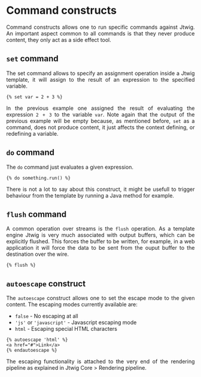 # Command constructs

<p style="text-align: justify;">
Command constructs allows one to run specific commands against Jtwig. An important aspect common to all commands is that they never produce content, they only act as a side effect tool.
</p>

## `set` command

<p style="text-align: justify;">
The set command allows to specify an assignment operation inside a Jtwig template, it will assign to the result of an expression to the specified variable.
</p>

```twig
{% set var = 2 + 3 %}
```

<p style="text-align: justify;">
In the previous example one assigned the result of evaluating the expression <code>2 + 3</code> to the variable <code>var</code>. Note again that the output of the previous example will be empty because, as mentioned before, <code>set</code> as a command, does not produce content, it just affects the context defining, or redefining a variable.
</p>

## `do` command

<p style="text-align: justify;">
The <code>do</code> command just evaluates a given expression.
</p>

```twig
{% do something.run() %}
```

<p style="text-align: justify;">
There is not a lot to say about this construct, it might be usefull to trigger behaviour from the template by running a Java method for example.
</p>

## `flush` command

<p style="text-align: justify;">
A common operation over streams is the <code>flush</code> operation. As a template engine Jtwig is very much associated with output buffers, which can be explicitly flushed. This forces the buffer to be written, for example, in a web application it will force the data to be sent from the ouput buffer to the destination over the wire.
</p>

```twig
{% flush %}
```


## `autoescape` construct

<p style="text-align: justify;">
The <code>autoescape</code> construct allows one to set the escape mode to the given content. The escaping modes currently available are:
</p>

* `false` - No escaping at all
* `'js'` or `'javascript'` - Javascript escaping mode
* `html` - Escaping special HTML characters

```twig
{% autoescape 'html' %}
<a href="#">Link</a>
{% endautoescape %}
```

<p style="text-align: justify;">
The escaping functionality is attached to the very end of the rendering pipeline as explained in Jtwig Core > Rendering pipeline.
</p>
